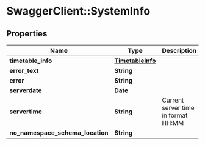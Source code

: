 # SwaggerClient::SystemInfo

## Properties
Name | Type | Description | Notes
------------ | ------------- | ------------- | -------------
**timetable_info** | [**TimetableInfo**](TimetableInfo.md) |  | [optional] 
**error_text** | **String** |  | [optional] 
**error** | **String** |  | [optional] 
**serverdate** | **Date** |  | [optional] 
**servertime** | **String** | Current server time in format HH:MM | [optional] 
**no_namespace_schema_location** | **String** |  | 


